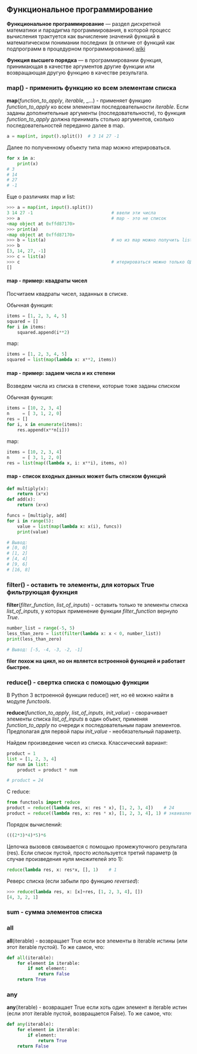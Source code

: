 ## Функциональное программирование

**Функциональное программирование** — раздел дискретной математики и парадигма программирования, в которой процесс вычисления трактуется как вычисление значений функций в математическом понимании последних (в отличие от функций как подпрограмм в процедурном программировании).[wiki](https://ru.wikipedia.org/wiki/%D0%A4%D1%83%D0%BD%D0%BA%D1%86%D0%B8%D0%BE%D0%BD%D0%B0%D0%BB%D1%8C%D0%BD%D0%BE%D0%B5_%D0%BF%D1%80%D0%BE%D0%B3%D1%80%D0%B0%D0%BC%D0%BC%D0%B8%D1%80%D0%BE%D0%B2%D0%B0%D0%BD%D0%B8%D0%B5)

**Функция высшего порядка** — в программировании функция, принимающая в качестве аргументов другие функции или возвращающая другую функцию в качестве результата.

### map\(\) - применить функцию ко всем элементам списка

**map**\(_function_to_apply_, _iterable_, _...\) - применяет функцию _function_to_apply_ ко всем элементам последовательности _iterable_. Если заданы дополнительные аргументы (последовательности), то функция _function_to_apply_ должна принимать столько аргументов, сколько последовательностей переданно далее в map.

```python
a = map(int, input().split())  # 3 14 27 -1
```

Далее по полученному объекту типа map можно итерироваться.
```python
for x in a:
    print(x)
# 3 
# 14 
# 27 
# -1 
```

Еще о различиях map и list:
```python
>>> a = map(int, input().split())
3 14 27 -1                              # ввели эти числа
>>> a                                   # map - это не список
<map object at 0xffd87170>
>>> print(a)
<map object at 0xffd87170>
>>> b = list(a)                         # но из map можно получить list
>>> b
[3, 14, 27, -1]
>>> c = list(a)                       
>>> c                                   # итерироваться можно только ОДИН раз!!!
[]
```

#### map - пример: квадраты чисел

Посчитаем квадраты чисел, заданных в списке.

Обычная функция:
```python
items = [1, 2, 3, 4, 5]
squared = []
for i in items:
    squared.append(i**2)    
```

map:
```python
items = [1, 2, 3, 4, 5]
squared = list(map(lambda x: x**2, items))
```

#### map - пример: задаем числа и их степени

Возведем числа из списка в степени, которые тоже заданы списком

Обычная функция:
```python
items = [10, 2, 3, 4]
n     = [ 3, 1, 2, 0]
res = []
for i, x in enumerate(items):
    res.append(x**n[i]))
```

map:
```python
items = [10, 2, 3, 4]
n     = [ 3, 1, 2, 0]
res = list(map((lambda x, i: x**i), items, n))
```

#### map - список входных данных может быть списком функций

```python
def multiply(x):
    return (x*x)
def add(x):
    return (x+x)

funcs = [multiply, add]
for i in range(5):
    value = list(map(lambda x: x(i), funcs))
    print(value)

# Вывод:
# [0, 0]
# [1, 2]
# [4, 4]
# [9, 6]
# [16, 8]
```

### filter\(\) - оставить те элементы, для которых True фильтрующая фукнция

**filter**\(_filter_function_, _list_of_inputs_\) - оставить только те элементы списка _list_of_inputs_, у которых применение функции _filter_function_ вернуло _True_.

```python
number_list = range(-5, 5)
less_than_zero = list(filter(lambda x: x < 0, number_list))
print(less_than_zero)

# Вывод: [-5, -4, -3, -2, -1]
```

**filer похож на цикл, но он является встроенной функцией и работает быстрее.**

### reduce\(\) - свертка списка с помощью функции

В Python 3 встроенной функции reduce() нет, но её можно найти в модуле _functools_.

**reduce**\(_function_to_apply_, _list_of_inputs_, _init_value_\) - сворачивает элементы списка _list_of_inputs_ в один объект, применяя _function_to_apply_ по очереди к последовательным парам элементов. Предполагая для первой пары _init_value_ - необязательный параметр.

Найдем произведение чисел из списка. 
Классический вариант:
```python
product = 1
list = [1, 2, 3, 4]
for num in list:
    product = product * num

# product = 24
```

С reduce:
```python
from functools import reduce
product = reduce((lambda res, x: res * x), [1, 2, 3, 4])    # 24
product = reduce((lambda res, x: res * x), [1, 2, 3, 4], 1) # эквивалентно
```

Порядок вычислений:
```python
(((2*3)*4)*5)*6
```

Цепочка вызовов связывается с помощью промежуточного результата (res). Если список пустой, просто используется третий параметр (в случае произведения нуля множителей это 1):
```python
reduce(lambda res, x: res*x, [], 1)    # 1
```

Реверс списка (если забыли про функцию _reversed_):
```python
>>> reduce(lambda res, x: [x]+res, [1, 2, 3, 4], [])
[4, 3, 2, 1]
```

### sum - сумма элементов списка

### all

**all**(iterable) - возвращает True если все элементы в iterable истины (или этот iterable пустой). 
То же самое, что:
```python
def all(iterable):
    for element in iterable:
        if not element:
            return False
    return True
```

### any

**any**(iterable) - возвращает True если хоть один элемент в iterable истин (если этот iterable пустой, возвращается False). 
То же самое, что:
```python
def any(iterable):
    for element in iterable:
        if element:
            return True
    return False
```



